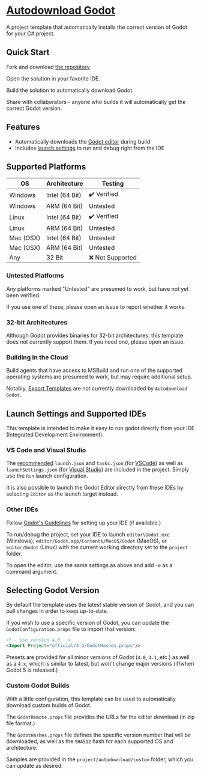 # [Autodownload Godot](https://github.com/hedberg-games/autodownload-godot)

A project template that automatically installs the correct version of Godot for your C# project.

## Quick Start

Fork and download [the repository](https://github.com/hedberg-games/autodownload-godot)

Open the solution in your favorite IDE.

Build the solution to automatically download Godot. 

Share with collaborators - anyone who builds it will automatically get the correct Godot version.

## Features
- Automatically downloads the [Godot editor](https://godotengine.org/) during build
- Includes [launch settings](https://docs.godotengine.org/en/stable/tutorials/scripting/c_sharp/c_sharp_basics.html#doc-c-sharp-setup-external-editor) to run and debug right from the IDE

## Supported Platforms

| OS | Architecture | Testing |
|---------|---------------|-----------|
| Windows | Intel (64 Bit) | :heavy_check_mark: Verified | 
| Windows | ARM (64 Bit) | Untested | 
| Linux | Intel (64 Bit) | :heavy_check_mark: Verified |
| Linux | ARM (64 Bit) | Untested |
| Mac (OSX) | Intel (64 Bit) | Untested |
| Mac (OSX) | ARM (64 Bit) | Untested |
| Any | 32 Bit | :x: Not Supported |

### Untested Platforms
Any platforms marked "Untested" are presumed to work, but have not yet been verified.

If you use one of these, please open an issue to report whether it works.

### 32-bit Architectures
Although Godot provides binaries for 32-bit architectures, this template does not currently support them. If you need one, please open an issue.

### Building in the Cloud

Build agents that have access to MSBuild and run one of the supported operating systems are presumed to work, but may require additional setup.

Notably, [Export Templates](https://docs.godotengine.org/en/stable/tutorials/export/exporting_projects.html#export-templates) are not currently downloaded by `Autodownload Godot`.

## Launch Settings and Supported IDEs
This template is intended to make it easy to run godot directly from your IDE (Integrated Development Environment).

### VS Code and Visual Studio
The [recommended](https://docs.godotengine.org/en/stable/tutorials/scripting/c_sharp/c_sharp_basics.html#doc-c-sharp-setup-external-editor) `launch.json` and `tasks.json` (for [VSCode](https://code.visualstudio.com/download)) as well as `launchSettings.json` (for [Visual Studio](https://visualstudio.microsoft.com/)) are included in the project. Simply use the `Run` launch configuration.

It is also possible to launch the Godot Editor directly from these IDEs by selecting `Editor` as the launch target instead.

### Other IDEs
Follow [Godot's Guidelines](https://docs.godotengine.org/en/stable/tutorials/scripting/c_sharp/c_sharp_basics.html#doc-c-sharp-setup-external-editor) for setting up your IDE (if available.) 

To run/debug the project, set your IDE to launch `editor\Godot.exe` (Windows), `editor/Godot.app/Contents/MacOS/Godot` (MacOS), or `editor/Godot` (Linux) with the current working directory set to the `project` folder.

To open the editor, use the same settings as above and add `-e` as a command argument.

## Selecting Godot Version

By default the template uses the latest stable version of Godot, and you can pull changes in order to keep up-to-date.

If you wish to use a specific version of Godot, you can update the `GodotConfiguration.props` file to import that version:
```xml
<!-- Use version 4.3 -->
<Import Project="official/4.3/GodotHashes.props"/>
```

Presets are provided for all minor versions of Godot (`4.0`, `4.1`, etc.) as well as a `4.x`, which is similar to latest, but won't change major versions (if/when Godot 5 is released.)

### Custom Godot Builds

With a little configuration, this template can be used to automatically download custom builds of Godot.

The `GodotRemote.props` file provides the URLs for the editor download (in zip file format.) 

The `GodotHashes.props` file defines the specific version number that will be downloaded, as well as the `SHA512` hash for each supported OS and architecture. 

Samples are provided in the `project/autodownload/custom` folder, which you can update as desired.